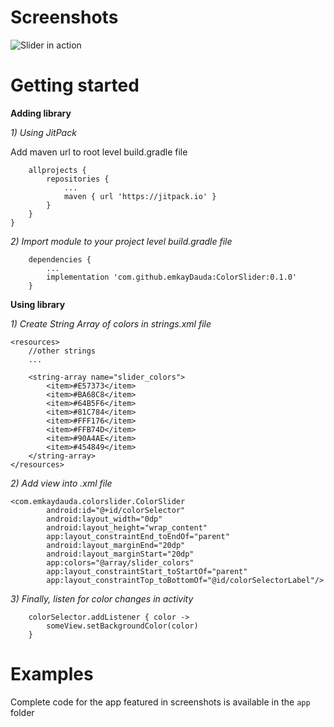 Screenshots
=====================

![Slider in action](https://docs.google.com/uc?export=download&id=1V4dkOnsWjn9Fc8FNiI1pbXUgvjV-cMoZ)

Getting started
=====================

**Adding library**

_1) Using JitPack_

Add maven url to root level build.gradle file

```
    allprojects {
    	repositories {
    		...
    		maven { url 'https://jitpack.io' }
    	}
    }
}
```

_2) Import module to your project level build.gradle file_

```
	dependencies {
	    ...
	    implementation 'com.github.emkayDauda:ColorSlider:0.1.0'
	}

```

**Using library**

_1) Create String Array of colors in strings.xml file_

```
<resources>
    //other strings
    ...

    <string-array name="slider_colors">
        <item>#E57373</item>
        <item>#BA68C8</item>
        <item>#64B5F6</item>
        <item>#81C784</item>
        <item>#FFF176</item>
        <item>#FFB74D</item>
        <item>#90A4AE</item>
        <item>#454849</item>
    </string-array>
</resources>

```

_2) Add view into .xml file_

```
<com.emkaydauda.colorslider.ColorSlider
        android:id="@+id/colorSelector"
        android:layout_width="0dp"
        android:layout_height="wrap_content"
        app:layout_constraintEnd_toEndOf="parent"
        android:layout_marginEnd="20dp"
        android:layout_marginStart="20dp"
        app:colors="@array/slider_colors"
        app:layout_constraintStart_toStartOf="parent"
        app:layout_constraintTop_toBottomOf="@id/colorSelectorLabel"/>
```

_3) Finally, listen for color changes in activity_

```
    colorSelector.addListener { color ->
        someView.setBackgroundColor(color)
    }
```

Examples
=====================

Complete code for the app featured in screenshots is available in the `app` folder